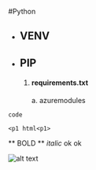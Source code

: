 #Python
- ## VENV
- ## PIP
    1. #### requirements.txt
        a. azuremodules
        
        
        
 `code`
 
``` <p1 html<p1> ```

** BOLD ** *italic* ok ok

![alt text](http://picsum.photos/200/200)
